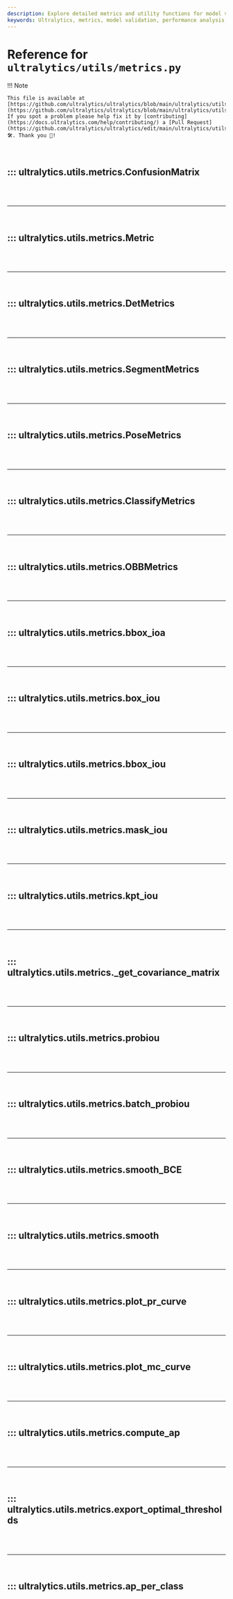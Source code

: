 ```yaml
---
description: Explore detailed metrics and utility functions for model validation and performance analysis with Ultralytics' metrics module.
keywords: Ultralytics, metrics, model validation, performance analysis, IoU, confusion matrix
---
```


# Reference for `ultralytics/utils/metrics.py`

!!! Note

    This file is available at [https://github.com/ultralytics/ultralytics/blob/main/ultralytics/utils/metrics.py](https://github.com/ultralytics/ultralytics/blob/main/ultralytics/utils/metrics.py). If you spot a problem please help fix it by [contributing](https://docs.ultralytics.com/help/contributing/) a [Pull Request](https://github.com/ultralytics/ultralytics/edit/main/ultralytics/utils/metrics.py) 🛠️. Thank you 🙏!

<br>

## ::: ultralytics.utils.metrics.ConfusionMatrix

<br><br><hr><br>

## ::: ultralytics.utils.metrics.Metric

<br><br><hr><br>

## ::: ultralytics.utils.metrics.DetMetrics

<br><br><hr><br>

## ::: ultralytics.utils.metrics.SegmentMetrics

<br><br><hr><br>

## ::: ultralytics.utils.metrics.PoseMetrics

<br><br><hr><br>

## ::: ultralytics.utils.metrics.ClassifyMetrics

<br><br><hr><br>

## ::: ultralytics.utils.metrics.OBBMetrics

<br><br><hr><br>

## ::: ultralytics.utils.metrics.bbox_ioa

<br><br><hr><br>

## ::: ultralytics.utils.metrics.box_iou

<br><br><hr><br>

## ::: ultralytics.utils.metrics.bbox_iou

<br><br><hr><br>

## ::: ultralytics.utils.metrics.mask_iou

<br><br><hr><br>

## ::: ultralytics.utils.metrics.kpt_iou

<br><br><hr><br>

## ::: ultralytics.utils.metrics._get_covariance_matrix

<br><br><hr><br>

## ::: ultralytics.utils.metrics.probiou

<br><br><hr><br>

## ::: ultralytics.utils.metrics.batch_probiou

<br><br><hr><br>

## ::: ultralytics.utils.metrics.smooth_BCE

<br><br><hr><br>

## ::: ultralytics.utils.metrics.smooth

<br><br><hr><br>

## ::: ultralytics.utils.metrics.plot_pr_curve

<br><br><hr><br>

## ::: ultralytics.utils.metrics.plot_mc_curve

<br><br><hr><br>

## ::: ultralytics.utils.metrics.compute_ap

<br><br><hr><br>

## ::: ultralytics.utils.metrics.export_optimal_thresholds

<br><br><hr><br>

## ::: ultralytics.utils.metrics.ap_per_class

<br><br>
